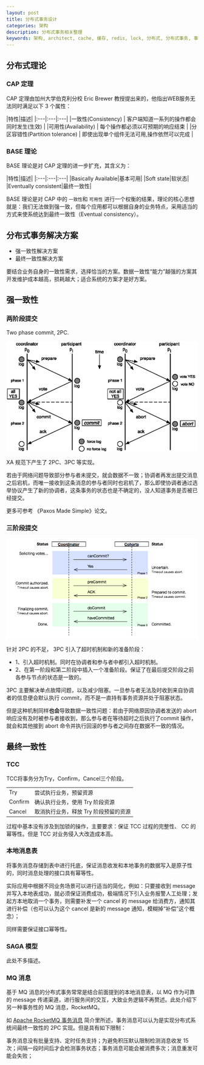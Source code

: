 ```yaml
---
layout: post
title: 分布式事务设计
categories: 架构
description: 分布式事务相关整理
keywords: 架构, architect, cache, 缓存, redis, lock, 分布式, 分布式事务, 事务, 数据库
---
```


## 分布式理论

### CAP 定理

CAP 定理由加州大学伯克利分校 Eric Brewer 教授提出来的，他指出WEB服务无法同时满足以下 3 个属性：

|特性|描述|
|:---|:---|:---|
|一致性(Consistency) | 客户端知道一系列的操作都会同时发生(生效)             |
|可用性(Availability) | 每个操作都必须以可预期的响应结束                    |
|分区容错性(Partition tolerance) | 即使出现单个组件无法可用,操作依然可以完成 |

### BASE 理论

BASE 理论是对 CAP 定理的进一步扩充，其含义为：

|特性|描述|
|:---|:---|:---|
|Basically Available|基本可用|
|Soft state|软状态|
|Eventually consistent|最终一致性|

BASE 理论是对 CAP 中的 `一致性`和 `可用性` 进行一个权衡的结果，理论的核心思想就是：我们无法做到强一致，但每个应用都可以根据自身的业务特点，采用适当的方式来使系统达到最终一致性（Eventual consistency）。

## 分布式事务解决方案

- 强一致性解决方案
- 最终一致性解决方案

要结合业务自身的一致性需求，选择恰当的方案。数据一致性“能力”越强的方案其开发维护成本越高，损耗越大；适合系统的方案才是好方案。

## 强一致性

### 两阶段提交

Two phase commit, 2PC.

![image](/images/posts/2pc.png)

XA 规范下产生了 2PC、3PC 等实现。

若由于网络问题导致部分参与者未提交，就会数据不一致；协调者再发出提交消息之后宕机，而唯一接收到这条消息的参与者同时也宕机了，那么即使协调者通过选举协议产生了新的协调者，这条事务的状态也是不确定的，没人知道事务是否被已经提交。

更多可参考 《Paxos Made Simple》论文。

### 三阶段提交

![image](/images/posts/3pc.png)

针对 2PC 的不足， 3PC 引入了超时机制和新的准备阶段：

- 1、引入超时机制。同时在协调者和参与者中都引入超时机制。
- 2、在第一阶段和第二阶段中插入一个准备阶段。保证了在最后提交阶段之前各参与节点的状态是一致的。

3PC 主要解决单点故障问题，以及减少阻塞。一旦参与者无法及时收到来自协调者的信息便会默认执行 commit，而不是一直持有事务资源并处于阻塞状态。

但是这种机制同样**也会**导致数据一致性问题：若由于网络原因协调者发送的 abort 响应没有及时被参与者接收到，那么参与者在等待超时之后执行了commit 操作，就会和其他接到 abort 命令并执行回滚的参与者之间存在数据不一致的情况。


## 最终一致性

### TCC

TCC将事务分为Try，Confirm，Cancel三个阶段。

|||
|:---|:---|
| Try | 尝试执行业务，预留资源 |
| Confirm | 确认执行业务，使用 Try 阶段资源 |
| Cancel | 取消执行业务，释放 Try 阶段预留的资源 |

过程中基本没有涉及到加锁的操作，主要要求：保证 TCC 过程的完整性、 CC 的幂等性。但是 TCC 对业务侵入大改造成本高。

### 本地消息表

将事务消息存储到表中进行托底，保证消息收发和本地事务的数据写入是原子性的，同时消息处理的接口具有幂等性。

实际应用中根据不同业务场景可以进行适当的简化，例如：只要接收到 message 并写入本地表成功，就必须保证消费成功，极端情况下引入业务报警人工处理；发起方本地取消一个事务，则需要补发一个 cancel 的 message 给消费方，通知其进行补偿（也可以认为这个 cancel 是新的 message 通知，模糊掉“补偿”这个概念）；

同样需要保证接口幂等性。

### SAGA 模型

此处不多描述。

### MQ 消息

基于 MQ 消息的分布式事务常常是结合前面提到的本地消息表，以 MQ 作为可靠的 message 传递渠道，进行服务间的交互，大致业务逻辑不再赘述。此处介绍下另一种事务性的 MQ 消息，RocketMQ。

如 [Apache RocketMQ 事务消息](http://rocketmq.apache.org/docs/transaction-example/) 简介里所述，事务消息可以认为是实现分布式系统间最终一致性的 2PC 实现。但是具有如下限制：

事务消息没有批量支持、定时任务支持；为避免积压默认限制检测消息收发 15 次；间隔一段时间后才会检测事务状态；事务消息可能会被消费多次；消息重发可能会失败；

